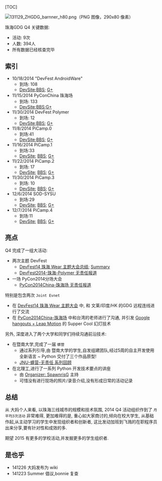 [TOC]


![131129_ZHGDG_barnner_h80.png（PNG 图像，290x80 像素）](http://zoomq.qiniudn.com/ZHGDG/design/131129_ZHGDG_barnner_h80.png)


珠海GDG Q4 关键数据:

- 活动: 9次
- 人数: 394人
- 所有数据已经核查完毕


## 索引

- 10/18/2014  "DevFest
AndroidWare" 
    - 到场: 108
    - [DevSite](https://developers.google.com/events/4591440140173312/);[BBS](http://www.chinagdg.com/thread-5486-1-1.html); [G+](https://plus.google.com/events/cmegi94f5gp3g2277dnd4vkj0qc)
- 11/15/2014  PyConChina 珠海场
    - 到场: 133
    - [DevSite](https://developers.google.com/events/6100811621859328/);[BBS](http://www.chinagdg.com/thread-5894-1-1.html);[G+](https://plus.google.com/u/events/cr63lg1e32ku9fv702bfvp4p4uo)
- 11/30/2014  DevFest Polymer
    - 到场: 12
    - [DevSite](https://developers.google.com/events/5235428996153344/);[BBS](http://www.chinagdg.com/thread-6031-1-1.html); [G+](https://plus.google.com/events/c6bd1e2650mj5qeka56g77lc224) 
- 11/8/2014   PiCamp.0    
    - 到场:41
    - [DevSite](https://developers.google.com/events/4935611935883264/);[BBS](http://www.chinagdg.com/thread-6033-1-1.html); [G+](https://plus.google.com/events/cki7l292ah3pk8udp0j0bao5se8)
- 11/16/2014  PiCamp.1 
    - 到场:33  
    - [DevSite](https://developers.google.com/events/5256261906989056/); [BBS](http://www.chinagdg.com/thread-6033-1-1.html); [G+](https://plus.google.com/events/chfce1bj58fo8bcrudd08lt76ic)
- 11/22/2014  PiCamp.2    
    - 到场: 17  
    - [DevSite](https://developers.google.com/events/6344248164089856/); [BBS](http://www.chinagdg.com/thread-6033-1-1.html); [G+](https://plus.google.com/events/c1tgavr2njmp6fseoraalnl2fds)
- 11/30/2014  PiCamp.3    
    - 到场: 10
    - [DevSite](https://developers.google.com/events/6626424193548288/); [BBS](http://www.chinagdg.com/thread-6033-1-1.html); [G+](https://plus.google.com/events/csijicv1ocvnl4kp3061fl8qq2g)
- 12/6/2014   SOD-SYSU    
    - 到场:29  
    - [DevSite](https://developers.google.com/events/5412392161771520/); [BBS](http://www.chinagdg.com/thread-6062-1-1.html); [G+](https://plus.google.com/events/c6fp8tel8e0m7d86met9gmuj5k8)
- 12/7/2014   PiCamp.4    
    - 到场:11  
    - [DevSite](https://developers.google.com/events/6058824938029056/); [BBS](https://groups.google.com/forum/#!topic/gdg-zhuhai/5UMo8GMo0do); [G+](https://plus.google.com/events/c6hhka4t2nhq8rgs0f47nmlf65o)

## 亮点

Q4 完成了一组大活动:

- 两次主题 DevFest
    - [DevFest14 珠海 Wear 主题大会总结](http://blog.zhgdg.org/2014-10/devfest-summary-zh/); [Summary](http://blog.zhgdg.org/2014-10/devfest-summary-en/)
    - [DevFest2014-珠海-Polymer 无责任报道](http://blog.zhgdg.org/2014-11/et-polymer-zh/)
- 一场 PyCon2014分场大会
    + [PyCon2014China-珠海场 无责任报道](http://blog.zhgdg.org/2014-11/et-pycon-zh/)

特别是包含两次 `Joint Evnet`

- 在 [DevFest14 珠海 Wear 主题大会](http://blog.zhgdg.org/2014-10/devfest-summary-zh/) 中, 和 文莱/印度/HK 的GDG 远程连线进行了交流
- 在 [PyCon2014China-珠海场](http://blog.zhgdg.org/2014-11/et-pycon-zh/) 中和台湾的老师进行了沟通, 并引发 [Google hangouts + Leap Motion](http://youtu.be/ZEZQjnoG2hw) 的 Supper Cool 幻灯技术

另外, 深度进入了两个大学和同学们持续沟通前沿技术:

- 在暨南大学,完成了一届 `蠎营`
    - 通过系列引导,由 暨南大学的学生,自发组建团队,经过5周的自主开发使用全新语言 ~ Python 交付了三个作品原型!
    - [JNU-蠎营-无责任 系列回顾](http://blog.zhgdg.org/2014-11/et-pythonicamp-jnu/)
- 在北理工,进行了一系列 Python 开发技术要点的讲座
    + 由 [Organizer: SpawnrisG](https://plus.google.com/b/113382777332300419074/+SpawnrisG/about) 主持
    + 可惜没有进行现场的照片/录音介绍,没有形成日常的活动记录

## 总结

从 大妈个人来看, 以珠海三线城市的规模和技术氛围,
2014 Q4 活动组织作到了 `月平均3次活动` 非常难得,
更加难得的是, 重心如大家商讨的,倾向在校大学生,
从基础作起,从主动学习的学生中发现组织者和创新者,
这比发动加班到飞溅的在职程序员出来分享,要有针对性和成效的多.

期望 2015 有更多的学校活动,并发掘更多的学生组织者.


## 是也乎

- 141226 大妈发布为 wiki
- 141223 Summer 倡议,bonnie 复查

